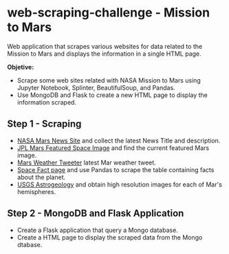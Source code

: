 # web-scraping-challenge - Mission to Mars
Web application that scrapes various websites for data related to the Mission to Mars and displays the information in a single HTML page.

**Objetive:** 
 - Scrape some web sites related with NASA Mission to Mars using Jupyter Notebook, Splinter, BeautifulSoup, and Pandas.
 - Use MongoDB and Flask to create a new HTML page to display the information scraped.

## Step 1 - Scraping
- [NASA Mars News Site](https://mars.nasa.gov/news/) and collect the latest News Title and description.
- [JPL Mars Featured Space Image](https://www.jpl.nasa.gov/images?search=&category=Mars) and find the current featured Mars image.
- [Mars Weather Tweeter](https://twitter.com/marswxreport?lang=en) latest Mar weather tweet.
- [Space Fact page](https://space-facts.com/mars/) and use Pandas to scrape the table containing facts about the planet.
- [USGS Astrogeology](https://astrogeology.usgs.gov/search/results?q=hemisphere+enhanced&k1=target&v1=Mars) and obtain high resolution images for each of Mar's hemispheres.

## Step 2 - MongoDB and Flask Application
- Create a Flask application that query a Mongo database.
- Create a HTML page to display the scraped data from the Mongo dtabase.

 [](https://github.com/Alex8ab/web-scraping-challenge/tree/main/Missions_to_Mars/Mission_to_Mars_Web_Images.png)
